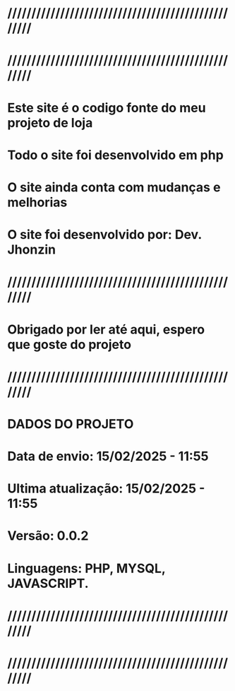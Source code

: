 # ///////////////////////////////////////////////////
# ///////////////////////////////////////////////////
# Este site é o codigo fonte do meu projeto de loja
# Todo o site foi desenvolvido em php
# O site ainda conta com mudanças e melhorias
# O site foi desenvolvido por: Dev. Jhonzin
# ///////////////////////////////////////////////////
# Obrigado por ler até aqui, espero que goste do projeto
# ///////////////////////////////////////////////////
#
#                   DADOS DO PROJETO
# 
# Data de envio: 15/02/2025 - 11:55
# Ultima atualização: 15/02/2025 - 11:55
# Versão: 0.0.2
# Linguagens: PHP, MYSQL, JAVASCRIPT.
#
# ///////////////////////////////////////////////////
# ///////////////////////////////////////////////////

